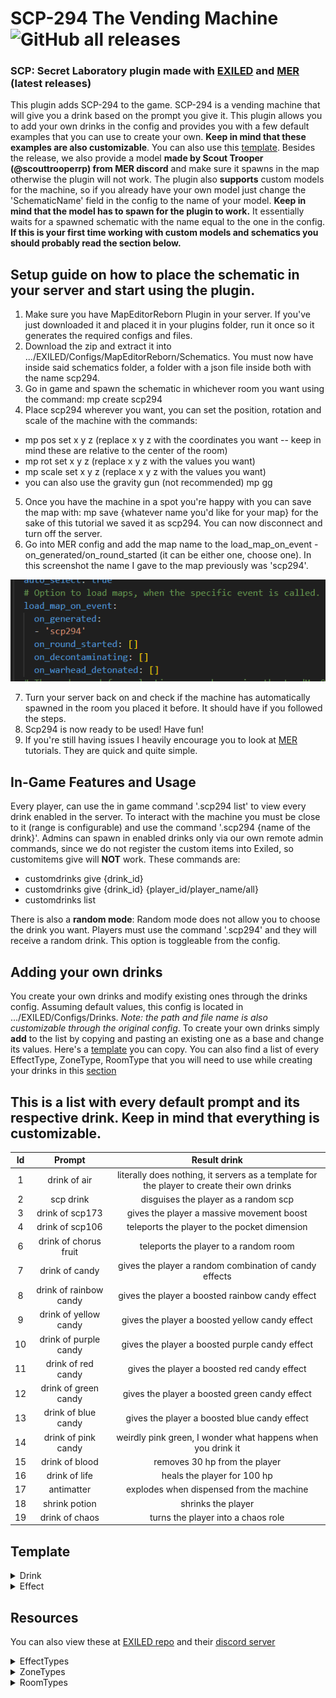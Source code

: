 # SCP-294 The Vending Machine ![GitHub all releases](https://img.shields.io/github/downloads/Ms-crew/scp-294/total)
### SCP: Secret Laboratory plugin made with [EXILED](https://github.com/Exiled-Team/EXILED) and [MER](https://github.com/Michal78900/MapEditorReborn) (latest releases)

This plugin adds SCP-294 to the game. SCP-294 is a vending machine that will give you a drink based on the prompt you give it. This plugin allows you to add your own drinks in the config and provides you with a few default examples that you can use to create your own. **Keep in mind that these examples are also customizable**. You can also use this [template](#template).
Besides the release, we also provide a model **made by Scout Trooper (@scouttrooperrp) from MER discord** and make sure it spawns in the map otherwise the plugin will not work. The plugin also **supports** custom models for the machine, so if you already have your own model just change the 'SchematicName' field in the config to the name of your model.
**Keep in mind that the model has to spawn for the plugin to work.** It essentially waits for a spawned schematic with the name equal to the one in the config. **If this is your first time working with custom models and schematics you should probably read the section below.**

## Setup guide on how to place the schematic in your server and start using the plugin.
1. Make sure you have MapEditorReborn Plugin in your server. If you've just downloaded it and placed it in your plugins folder, run it once so it generates the required configs and files.
2. Download the zip and extract it into .../EXILED/Configs/MapEditorReborn/Schematics. You must now have inside said schematics folder, a folder with a json file inside both with the name scp294.
3. Go in game and spawn the schematic in whichever room you want using the command: mp create scp294
4. Place scp294 wherever you want, you can set the position, rotation and scale of the machine with the commands:
- mp pos set x y z (replace x  y z with the coordinates you want -- keep in mind these are relative to the center of the room)
- mp rot set x y z (replace x y z with the values you want)
- mp scale set x y z (replace x y z with the values you want)
- you can also use the gravity gun (not recommended) mp gg
5. Once you have the machine in a spot you're happy with you can save the map with: mp save {whatever name you'd like for your map} for the sake of this tutorial we saved it as scp294. You can now disconnect and turn off the server.
6. Go into MER config and add the map name to the load_map_on_event - on_generated/on_round_started (it can be either one, choose one).
In this screenshot the name I gave to the map previously was 'scp294'.

![alt text](scp-294/Assets/MERconfig_example.png)

7. Turn your server back on and check if the machine has automatically spawned in the room you placed it before. It should have if you followed the steps.
8. Scp294 is now ready to be used! Have fun!
9. If you're still having issues I heavily encourage you to look at [MER](https://github.com/Michal78900/MapEditorReborn) tutorials. They are quick and quite simple.
   
## In-Game Features and Usage
Every player, can use the in game command '.scp294 list' to view every drink enabled in the server.
To interact with the machine you must be close to it (range is configurable) and use the command '.scp294 {name of the drink}'.
Admins can spawn in enabled drinks only via our own remote admin commands, since we do not register the custom items into Exiled, so customitems give will **NOT** work.
These commands are:
- customdrinks give {drink_id} 
- customdrinks give {drink_id} {player_id/player_name/all}
- customdrinks list

There is also a **random mode**: Random mode does not allow you to choose the drink you want. Players must use the command '.scp294' and they will receive a random drink.
This option is toggleable from the config.
## Adding your own drinks
You create your own drinks and modify existing ones through the drinks config. Assuming default values, this config is located in .../EXILED/Configs/Drinks. *Note: the path and file name is also customizable through the original config*. To create your own drinks simply **add** to the list by copying and pasting an existing one as a base and change its values. Here's a [template](#template) you can copy. You can also find a list of every EffectType, ZoneType, RoomType that you will need to use while creating your drinks in this [section](#resources)
## This is a list with every default prompt and its respective drink. Keep in mind that everything is customizable.
| Id | Prompt   |  Result drink  |
| :--: | :------: | :------------: |
| 1 | drink of air | literally does nothing, it servers as a template for the player to create their own drinks |
| 2 | scp drink | disguises the player as a random scp |
| 3 | drink of scp173 | gives the player a massive movement boost |
| 4 | drink of scp106 | teleports the player to the pocket dimension |
| 6 | drink of chorus fruit | teleports the player to a random room |
| 7 | drink of candy | gives the player a random combination of candy effects |
| 8 | drink of rainbow candy | gives the player a boosted rainbow candy effect |
| 9 | drink of yellow candy | gives the player a boosted yellow candy effect |
| 10 | drink of purple candy | gives the player a boosted purple candy effect |
| 11 | drink of red candy | gives the player a boosted red candy effect |
| 12 | drink of green candy | gives the player a boosted green candy effect | 
| 13 | drink of blue candy | gives the player a boosted blue candy effect |
| 14 | drink of pink candy | weirdly pink green, I wonder what happens when you drink it |
| 15 | drink of blood | removes 30 hp from the player |
| 16 | drink of life | heals the player for 100 hp |
| 17 | antimatter | explodes when dispensed from the machine |
| 18 | shrink potion | shrinks the player |
| 19 | drink of chaos | turns the player into a chaos role |
## Template <a name="template"></a>
<details>
<summary>Drink</summary>

```yml
- name: 'drink of air'
  aliases:
  - 'nothing'
  - 'drink of cup'
  - 'drink of emptiness'
  - 'drink of vacuum'
  - 'HL3'
  - 'Half Life 3'
  id: 1
  # Description of the drink, this is what appears when holding the drink
  description: 'There is nothing to drink in the bottle.'
  # Whether or not the drink is enabled on your server. If this is set to false, drinks won't even register so you won't be able to have it through RA
  is_enabled: true
  type: AntiSCP207
  weight: 1
  remove_anti_cola_effect: true
  # List of effects that will be applied to the player
  effects: []
  teleport_manager:
  # Whether or not the player is teleported
    player_teleport: false
    # Whether or not the player can teleport out of the pocket dimension
    can_player_escape_pocket_dimension: false
    # Message that appears when player is prevented from leaving the pocket dimension
    message_preventing_pocket_teleport: 'A magical force prevents you from teleporting.'
    # Whether or not the player is able to teleport after the nuke has exploded.
    can_player_teleport_after_nuke: false
    # The message that appears when a player is prevented from teleporting after the nuke has exploded..
    message_preventing_teleport_after_nuke: 'The nuke has exploded, you would end up locked up in the facility along with toxic gas.'
    # The zone to which the player will be teleported to. If this is anything but Unspecified it will teleport the player to a random room within that zone
    zone: Unspecified
    # Ignored if zone is anything other than Unspecified. Room that the player will teleport too. Set this to Unknown along with Zone Unspecified to teleport to a random place across the entire facility
    room: Unknown
  appearance_options:
  # Whether or not the player should change appearance
    change_player_appearance: false
    # List of roles the player can turn to. As you can imagine scp-079 is not an option.
    possible_roles: []
    # Amount of time the player's appearance will be changed
    duration: 0
    # Hint displayed once the player changes appearance and counts the time left. Make sure to add '$new_role_name' and '$time_left', these will be replaced by the actual values
    disguise_message: ''
    # Hint displayed once you're no longer in disguise
    no_longer_in_disguise: ''
  extra_effects:
  # Whether or not the player explodes after drinking.
    player_explode: false
    # Whether or not it will generate an explosion once you ask for the drink
    explode_on_dispensing: false
    # Whether or not the player gains Ahp. Set this to 0 if no Ahp.
    ahp_gain: 0
    # Whether or not the player gains/loses stamina. Value between -1 and 1. 0 for no change.
    stamina_change: 0
    # Whether or not tantrum is placed beneath the player.
    place_tantrum: false
    # Whether or not the player receives HP.
    heal_amount: 0
    # How much damage the player will take on consuming the drink
    damage_amount: 0
    # Whether or not the player receives passive regeneration.
    regeneration:
    # Rate of the regeneration.
      rate: 0
      # Duration of the regeneration.
      duration: 0
    # Whether or not the player gets teleported to pocket dimension.
    teleport_to_pocket_dimension: false
  scaling_options:
  # How much the player should be scaled on x-axis
    x: 1
    # How much the player should be scaled on y-axis
    y: 1
    # How much the player should be scaled on z-axis
    z: 1
  role_manager_options:
  # Whether or not the player should change roles.
    player_change_roles: false
    # Roles the player will be able to turn to. It will choose one randomly. If there is only one it will choose that one.
    roles: []
  spawn_properties:
    limit: 0
    dynamic_spawn_points: []
    static_spawn_points: []
    role_spawn_points: []
  scale:
    x: 1
    y: 1
    z: 1
```

</details>
<details>
<summary>Effect</summary>
Effect template to add to the effects list. You can add multiple of these.

```yml
- type: Vitality
    duration: 40
    intensity:
    # If you want a random intensity in a specific range, set this to -1
      fixed_amount: 1
      # This is the lowest amount of the range of intensity possible. If Fixed Amount is 0 or above these will be ignored
      lowest_amount: 0
      # This is the highest amount of the range of intensity possible. If Fixed Amount is 0 or above these will be ignored
      highest_amount: 0
    # The chance of this effect to be applied, in %
    chance: 100
```

</details>

## Resources <a name="resources"></a>
You can also view these at [EXILED repo](https://github.com/Exiled-Team/EXILED) and their [discord server](https://discord.gg/PyUkWTg)
<details>
<summary>EffectTypes</summary>

```
AmnesiaItems
AmnesiaVision
Asphyxiated
Bleeding
Blinded
Burned
Concussed
Corroding
Deafened
Decontaminating
Disabled
Ensnared
Exhausted
Flashed
Hemorrhage
Invigorated
BodyshotReduction
Poisoned
Scp207
Invisible
SinkHole
DamageReduction
MovementBoost
RainbowTaste
SeveredHands
Stained
Vitality
Hypothermia
Scp1853
CardiacArrest
InsufficientLighting
SoundtrackMute
AntiScp207
Scanned
```

</details>
<details>
<summary>ZoneTypes</summary>

```
Unspecified      
LightContainment 
HeavyContainment 
Entrance         
Surface          
Other           
```

</details>
<details>
<summary>RoomTypes</summary>

```
Unknown
LczArmory
LczCurve
LczStraight
Lcz330
Lcz914
LczCrossing
LczTCross
LczCafe
LczPlants
LczToilets
LczAirlock
Lcz173
LczClassDSpawn
LczCheckpointB
LczGlassBox
LczCheckpointA
Hcz079
HczEzCheckpointA
HczEzCheckpointB
HczArmory
Hcz939
HczHid
Hcz049
HczChkpA
HczCrossing
Hcz106
HczNuke
HczTesla
HczServers
HczChkpB
HczTCross
HczCurve
Hcz096
EzVent
EzIntercom
EzGateA
EzDownstairsPcs
EzCurve
EzPcs
EzCrossing
EzCollapsedTunnel
EzConference
EzStraight
EzCafeteria
EzUpstairsPcs
EzGateB
EzShelter
Pocket
Surface
EzCheckpointHallway
HczTestRoom        
```

</details>


